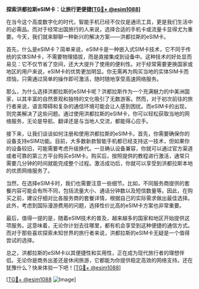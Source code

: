 **探索洪都拉斯eSIM卡：让旅行更便捷[[TG💪+ @esim1088](https://t.me/s/esim1088)]**

在当今这个高度数字化的时代，智能手机已经不仅仅是通讯工具，更是我们生活中的必需品。而对于经常出国旅行的人来说，选择合适的手机卡或流量卡显得尤为重要。今天，我们就来聊聊一种新兴的解决方案——洪都拉斯的eSIM卡。

首先，什么是eSIM卡？简单来说，eSIM卡是一种嵌入式SIM卡技术，它不同于传统的实体SIM卡，不需要物理插拔，而是直接集成到设备中。这种技术的好处显而易见：它不仅节省了空间，还大大提升了使用的便利性。对于经常需要更换国家或地区的用户来说，eSIM卡的优势更加明显。你无需再为购买当地的实体SIM卡而烦恼，只需通过简单的操作即可激活，随时随地享受高速网络服务。

那么，为什么选择洪都拉斯的eSIM卡呢？洪都拉斯作为一个充满魅力的中美洲国家，以其丰富的自然景观和独特的文化吸引了无数游客。然而，对于初次前往的旅行者来说，语言障碍和复杂的通信环境可能会让人感到困扰。而eSIM卡的出现，则完美解决了这些问题。通过使用洪都拉斯的eSIM卡，你可以轻松获取当地的网络服务，无论是导航、翻译还是与当地人交流，都能得心应手。

接下来，让我们谈谈如何注册和使用洪都拉斯的eSIM卡。首先，你需要确保你的设备支持eSIM功能。目前，大多数新款智能手机都已经支持这一技术，但如果你的设备较旧，可能需要考虑升级换代。一旦确认设备兼容，你就可以通过官方渠道或者可靠的第三方平台购买eSIM卡。购买后，按照提供的教程进行激活，通常只需要几分钟的时间就能完成整个过程。激活成功后，你就可以享受到洪都拉斯本地的优质网络服务了。

当然，在选择eSIM卡时，我们也需要注意一些细节。比如，不同服务商提供的套餐内容可能会有所不同，包括流量大小、通话分钟数以及短信数量等。因此，在购买之前，建议仔细对比各服务商的套餐详情，根据自己的实际需求做出最佳选择。此外，考虑到国际漫游费用的问题，选择性价比高的eSIM卡方案也非常重要。

最后，值得一提的是，随着eSIM技术的普及，越来越多的国家和地区开始提供这项服务。这意味着，无论你计划去往哪里，都有机会享受到这种便捷的通信方式。而对于那些喜欢探索未知世界的旅行者来说，洪都拉斯的eSIM卡无疑是一个值得尝试的选择。

总之，洪都拉斯的eSIM卡以其便捷性和实用性，正在成为现代旅行者的理想伴侣。无论你是商务出差还是休闲旅游，它都能为你提供稳定高效的网络支持。还在犹豫什么？快来体验一下吧！[[TG💪+ @esim1088](https://t.me/s/esim1088)]

[[TG💪+ @esim1088](https://t.me/s/esim1088) ![Image](https://i.postimg.cc/4NQfJmqS/Snipaste-2025-05-13-00-14-12.png)]